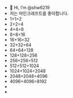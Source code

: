 - 👋 Hi, I’m @shw6219
- 저는 마인크래프트를 좋아합니다.  
- 1+1=2
- 2+2=4
- 4+4=8
- 8+8=16
- 16+16=32
- 32+32=64
- 64+64=128
- 128+128=256
- 256+256=512
- 512+512=1024
- 1024+1024=2048
- 2048+2048=4096
- 4096+4096=8192
- 
- 



<!---
shw6219/shw6219 is a ✨ special ✨ repository because its `README.md` (this file) appears on your GitHub profile.
You can click the Preview link to take a look at your changes.
--->
